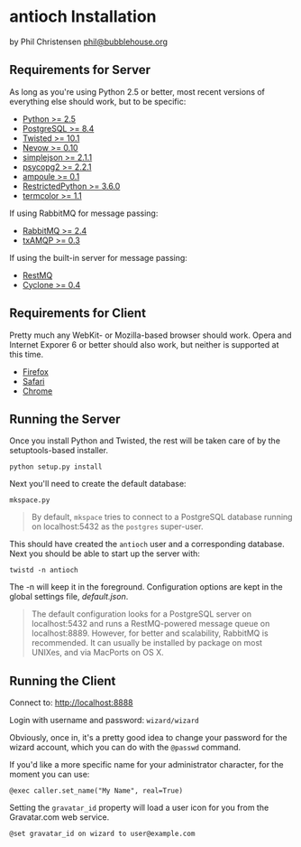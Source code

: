 antioch Installation
====================

by Phil Christensen
phil@bubblehouse.org

Requirements for Server
-----------------------

As long as you're using Python 2.5 or better, most recent versions of
everything else should work, but to be specific:

* [Python            >=  2.5  ](http://www.python.org)
* [PostgreSQL        >=  8.4  ](http://www.postgresql.org)
* [Twisted           >= 10.1  ](http://www.twistedmatrix.com)
* [Nevow             >=  0.10 ](https://launchpad.net/nevow)
* [simplejson        >=  2.1.1](http://pypi.python.org/pypi/simplejson)
* [psycopg2          >=  2.2.1](http://initd.org/psycopg)
* [ampoule           >=  0.1  ](https://launchpad.net/ampoule)
* [RestrictedPython  >=  3.6.0](https://launchpad.net/ampoule)
* [termcolor         >=  1.1  ](http://pypi.python.org/pypi/termcolor)

If using RabbitMQ for message passing:

* [RabbitMQ       >=  2.4  ](http://www.rabbitmq.com)
* [txAMQP         >=  0.3  ](https://launchpad.net/txamqp)

If using the built-in server for message passing:

* [RestMQ                  ](https://github.com/gleicon/restmq)
* [Cyclone        >=  0.4  ](https://github.com/fiorix/cyclone)


Requirements for Client
-----------------------

Pretty much any WebKit- or Mozilla-based browser should work. Opera
and Internet Exporer 6 or better should also work, but neither is
supported at this time.

* [Firefox](http://www.mozilla.com/firefox)
* [Safari](http://www.apple.com/safari)
* [Chrome](http://google.com/chrome)

Running the Server
-------------------

Once you install Python and Twisted, the rest will be taken care of by
the setuptools-based installer.

    python setup.py install


Next you'll need to create the default database:

    mkspace.py

> By default, `mkspace` tries to connect to a PostgreSQL database running on
> localhost:5432 as the `postgres` super-user.

This should have created the `antioch` user and a corresponding database. Next
you should be able to start up the server with:

    twistd -n antioch

The -n will keep it in the foreground. Configuration options are kept in the 
global settings file, *default.json*.

> The default configuration looks for a PostgreSQL server on localhost:5432 and
> runs a RestMQ-powered message queue on localhost:8889. However, for  better and
> scalability, RabbitMQ is recommended. It can usually be installed
> by package on most UNIXes, and via MacPorts on OS X.

Running the Client
------------------

Connect to: <http://localhost:8888>

Login with username and password: `wizard/wizard`

Obviously, once in, it's a pretty good idea to change your password for the 
wizard account, which you can do with the `@passwd` command.

If you'd like a more specific name for your administrator character, for the 
moment you can use:

    @exec caller.set_name("My Name", real=True)

Setting the `gravatar_id` property will load a user icon for you from the 
Gravatar.com web service.

    @set gravatar_id on wizard to user@example.com
